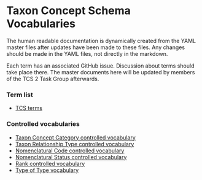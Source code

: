 # Taxon Concept Schema Vocabularies

The human readable documentation is dynamically created from the YAML master
files after updates have been made to these files. Any changes should be made in
the YAML files, not directly in the markdown.

Each term has an associated GitHub issue. Discussion about terms should take
place there. The master documents here will be updated by members of the TCS 2 Task
Group afterwards.

### Term list

- [TCS terms](./tcs-terms.md)

### Controlled vocabularies

- [Taxon Concept Category controlled vocabulary]('./taxon-concept-category-vocabulary.md)
- [Taxon Relationship Type controlled vocabulary]('./taxon-relationship-vocabulary.md)
  &nbsp;
- [Nomenclatural Code controlled vocabulary]('./nomenclatural-code-vocabulary.md')
- [Nomenclatural Status controlled vocabulary]('./nomenclatural-status-vocabulary.md')
- [Rank controlled vocabulary]('./rank-vocabulary.md')
- [Type of Type vocabulary]('./type-of-type-vocabulary.md')
